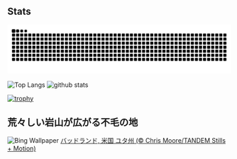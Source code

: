 ## Stats
<picture>
  <source media="(prefers-color-scheme: dark)" srcset="https://raw.githubusercontent.com/ba230t/ba230t/output/github-contribution-grid-snake-dark.svg">
  <source media="(prefers-color-scheme: light)" srcset="https://raw.githubusercontent.com/ba230t/ba230t/output/github-contribution-grid-snake.svg">
  <img alt="github contribution grid snake animation" src="https://raw.githubusercontent.com/ba230t/ba230t/output/github-contribution-grid-snake.svg">
</picture>

<p align="left">
  <img alt="Top Langs" height="150px" src="https://github-readme-stats.vercel.app/api/top-langs/?username=ba230t&layout=compact&theme=transparent" />
  <img alt="github stats" height="150px" src="https://github-readme-stats.vercel.app/api?username=ba230t&theme=transparent" />
</p>

[![trophy](https://github-profile-trophy.vercel.app/?username=ba230t&theme=transparent&column=7)](https://github.com/ryo-ma/github-profile-trophy)


<!-- Bing Wallpaper Start -->
## 荒々しい岩山が広がる不毛の地
![Bing Wallpaper](https://www.bing.com/th?id=OHR.UtahBadlands_JA-JP2147654788_1920x1080.jpg&rf=LaDigue_1920x1080.jpg&pid=hp)
[バッドランド, 米国 ユタ州 (© Chris Moore/TANDEM Stills + Motion)](https://www.bing.com/search?q=%E3%83%90%E3%83%83%E3%83%89%E3%83%A9%E3%83%B3%E3%83%89%2c+%E3%83%A6%E3%82%BF%E5%B7%9E&form=hpcapt&filters=HpDate%3a%2220250402_1500%22)
<!-- Bing Wallpaper End -->
